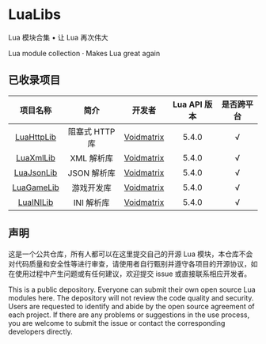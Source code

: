 # LuaLibs

Lua 模块合集 • 让 Lua 再次伟大  

Lua module collection · Makes Lua great again

## 已收录项目  

|         项目名称         |      简介      |                        开发者                         | Lua API 版本 | 是否跨平台 |
|:------------------------:|:--------------:|:-----------------------------------------------------:|:------------:|:----------:|
| [LuaHttpLib](LuaHttpLib) | 阻塞式 HTTP 库 | [Voidmatrix](https://github.com/VoidmatrixHeathcliff) |    5.4.0     |     √      |
|  [LuaXmlLib](LuaXmlLib)  |   XML 解析库   | [Voidmatrix](https://github.com/VoidmatrixHeathcliff) |    5.4.0     |     √      |
|  [LuaJsonLib](LuaJsonLib)  |   JSON 解析库   | [Voidmatrix](https://github.com/VoidmatrixHeathcliff) |    5.4.0     |     √      |
|  [LuaGameLib](LuaGameLib)  |   游戏开发库   | [Voidmatrix](https://github.com/VoidmatrixHeathcliff) |    5.4.0     |     √      |
|  [LuaINILib](LuaINILib)  |   INI 解析库   | [Voidmatrix](https://github.com/VoidmatrixHeathcliff) |    5.4.0     |     √      |

## 声明  

这是一个公共仓库，所有人都可以在这里提交自己的开源 Lua 模块，本仓库不会对代码质量和安全性等进行审查，请使用者自行甄别并遵守各项目的开源协议，如在使用过程中产生问题或有任何建议，欢迎提交 issue 或直接联系相应开发者。  

This is a public depository. Everyone can submit their own open source Lua modules here. The depository will not review the code quality and security. Users are requested to identify and abide by the open source agreement of each project. If there are any problems or suggestions in the use process, you are welcome to submit the issue or contact the corresponding developers directly.
